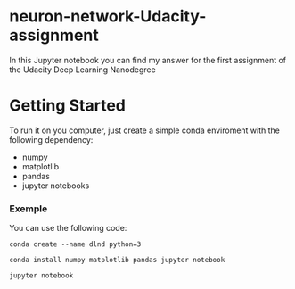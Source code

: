 # neuron-network-Udacity-assignment
In this Jupyter notebook you can find my answer for the first assignment of the Udacity Deep Learning Nanodegree

# Getting Started
To run it on you computer, just create a simple conda enviroment with the following dependency:
* numpy
* matplotlib
* pandas
* jupyter notebooks

### Exemple
You can use the following code:
```
conda create --name dlnd python=3

conda install numpy matplotlib pandas jupyter notebook

jupyter notebook
```
